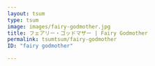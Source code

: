 ```yaml
---
layout: tsum
type: tsum
image: images/fairy-godmother.jpg
title: フェアリー・ゴッドマザー | Fairy Godmother
permalink: tsumtsum/fairy-godmother
ID: "fairy godmother"

---
```


